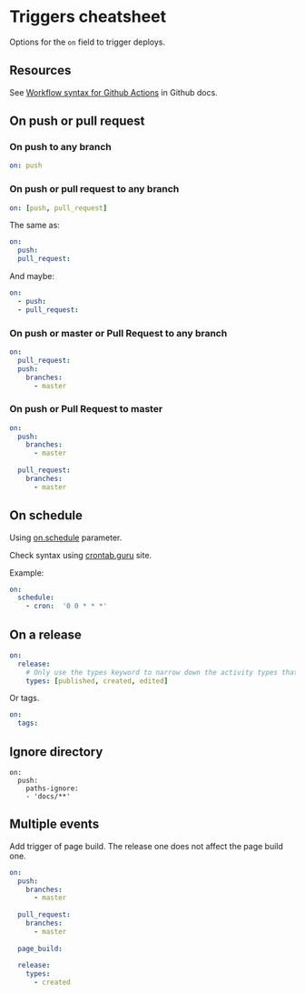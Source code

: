 # Triggers cheatsheet

Options for the `on` field to trigger deploys.


## Resources

See [Workflow syntax for Github Actions](https://help.github.com/en/actions/reference/workflow-syntax-for-github-actions) in Github docs.


## On push or pull request

### On push to any branch

```yaml
on: push
```

### On push or pull request to any branch

```yaml
on: [push, pull_request]
```

The same as:

```yaml
on:
  push:
  pull_request:
```

And maybe:

```yaml
on:
  - push:
  - pull_request:
```

### On push or master or Pull Request to any branch

```yaml
on:
  pull_request:
  push:
    branches:
      - master
```

### On push or Pull Request to master

```yaml
on:
  push:
    branches:
      - master
            
  pull_request:
    branches:
      - master
```


## On schedule

Using [on.schedule](https://help.github.com/en/actions/reference/workflow-syntax-for-github-actions#onschedule) parameter.

Check syntax using [crontab.guru](https://crontab.guru/) site.

Example:

```yaml
on:
  schedule:
    - cron:  '0 0 * * *'
```


## On a release

```yaml
on:
  release:
    # Only use the types keyword to narrow down the activity types that will trigger your workflow.
    types: [published, created, edited]
```

Or tags.

```yaml
on:
  tags:
```


## Ignore directory

```
on:
  push:
    paths-ignore:
    - 'docs/**'
```


## Multiple events

Add trigger of page build. The release one does not affect the page build one.

```yaml
on:
  push:
    branches:
      - master
      
  pull_request:
    branches:
      - master
      
  page_build:
  
  release:
    types:
      - created
```
